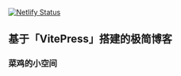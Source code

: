 [![Netlify Status](https://api.netlify.com/api/v1/badges/b9b6ac3e-68c5-48bf-9b30-8c17f4c19925/deploy-status)](https://app.netlify.com/sites/yetching-blog/deploys)

## 基于「VitePress」搭建的极简博客

### 菜鸡的小空间
